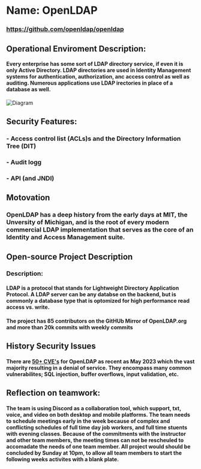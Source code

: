# Name: OpenLDAP
### https://github.com/openldap/openldap

## Operational Enviroment Description:
#### Every enterprise has some sort of LDAP directory service, if even it is only Active Directory.  LDAP directories are used in Identity Management systems for authentication, authorization, anc access control as well as auditing.  Numerous applications use LDAP irectories in place of a database as well.  

![Diagram](https://github.com/bartelsjoshuac/SOA/blob/main/Systems%20Engineering%20VIew.drawio.svg)

## Security Features:
### - Access control list (ACLs)s and the Directory Information Tree (DIT)
### - Audit logg
### - API (and JNDI)

## Motovation
### OpenLDAP has a deep history from the early days at MIT, the Unversity of Michigan, and is the root of every modern commercial LDAP implementation that serves as the core of an Identity and Access Management suite.

## Open-source Project Description
### Description:
#### LDAP is a protocol that stands for Lightweight Directory Application Protocol.  A LDAP server can be any databse on the backend, but is commonly a database type that is optomized for high performance read access vs. write.
#### The project has 85 contributors on the GitHUb Mirror of OpenLDAP.org and more than 20k commits with weekly commits

## History Security Issues
####  There are [50+ CVE's](https://www.cvedetails.com/vulnerability-list/vendor_id-439/Openldap.html) for OpenLDAP as recent as May 2023 which the vast majority resulting in a denial of service.  They encompass many common vulnerabilites; SQL injection, buffer overflows, input validation, etc.


## Reflection on teamwork:
#### The team is using Discord as a collaboration tool, which support, txt, voice, and video on both desktop and mobile platforms.  The team needs to schedule meetings early in the week because of complex and conflicting schedules of full time day job workers, and full time stuents with evening classes.  Because of the commitments with the instructor and other team members, the meeting times can not be rescheuled to accomadate the needs of one team member.  All project would should be concluded by Sunday at 10pm, to allow all team members to start the following weeks activites with a blank plate.






